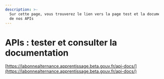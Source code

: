 ```yaml
---
description: >-
  Sur cette page, vous trouverez le lien vers la page test et la documentation
  de nos APIs
---
```


# APIs : tester et consulter la documentation

[https://labonnealternance.apprentissage.beta.gouv.fr/api-docs/](https://labonnealternance.apprentissage.beta.gouv.fr/api-docs/)

